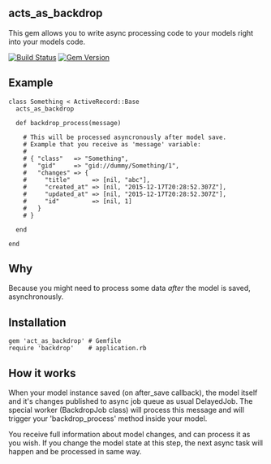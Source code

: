 acts_as_backdrop
----------------

This gem allows you to write async processing code to your models right into your models code.

[![Build Status](https://travis-ci.org/dobryakov/acts_as_backdrop.svg)](https://travis-ci.org/dobryakov/acts_as_backdrop)
[![Gem Version](https://badge.fury.io/rb/act_as_backdrop.svg)](https://badge.fury.io/rb/act_as_backdrop)

Example
-------

    class Something < ActiveRecord::Base
      acts_as_backdrop

      def backdrop_process(message)

        # This will be processed asyncronously after model save.
        # Example that you receive as 'message' variable:
        #
        # { "class"   => "Something",
        #   "gid"     => "gid://dummy/Something/1",
        #   "changes" => {
        #     "title"      => [nil, "abc"],
        #     "created_at" => [nil, "2015-12-17T20:28:52.307Z"],
        #     "updated_at" => [nil, "2015-12-17T20:28:52.307Z"],
        #     "id"         => [nil, 1]
        #   }
        # }

      end

    end

Why
---

Because you might need to process some data *after* the model is saved, asynchronously.

Installation
------------

    gem 'act_as_backdrop' # Gemfile
    require 'backdrop'    # application.rb

How it works
------------

When your model instance saved (on after_save callback), the model itself and it's changes published to async job queue as usual DelayedJob.
The special worker (BackdropJob class) will process this message and will trigger your 'backdrop_process' method inside your model.

You receive full information about model changes, and can process it as you wish. If you change the model state at this step, the next async task will happen and be processed in same way.
